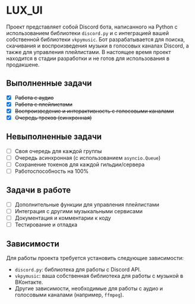 # LUX_UI

Проект представляет собой Discord бота, написанного на Python с использованием библиотеки `discord.py` и с интеграцией вашей собственной библиотеки `vkpymusic`. Бот разрабатывается для поиска, скачивания и воспроизведения музыки в голосовых каналах Discord, а также для управления плейлистами. В настоящее время проект находится в стадии разработки и не готов для использования в продакшене.

## Выполненные задачи

- [x] ~~Работа с аудио~~
- [x] ~~Работа с плейлистами~~
- [x] ~~Воспроизведение и интерактивность с голосовыми каналами~~
- [x] ~~Очередь треков (синхронная)~~

## Невыполненные задачи

- [ ] Своя очередь для каждой группы
- [ ] Очередь асинхронная (с использованием `asyncio.Queue`)
- [ ] Сохранение токенов для каждой гильдии/сервера
- [ ] Работоспособность на 100%

## Задачи в работе

- [ ] Дополнительные функции для управления плейлистами
- [ ] Интеграция с другими музыкальными сервисами
- [ ] Документация и комментарии к коду
- [ ] Тестирование и отладка

## Зависимости

Для работы проекта требуется установить следующие зависимости:

- `discord.py`: библиотека для работы с Discord API.
- `vkpymusic`: ваша собственная библиотека для работы с музыкой в ВКонтакте.
- Другие зависимости, необходимые для работы с аудио и голосовыми каналами (например, `ffmpeg`).
